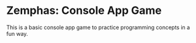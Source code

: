 # Zemphas: Console App Game
This is a basic console app game to practice programming concepts in a fun way. 
